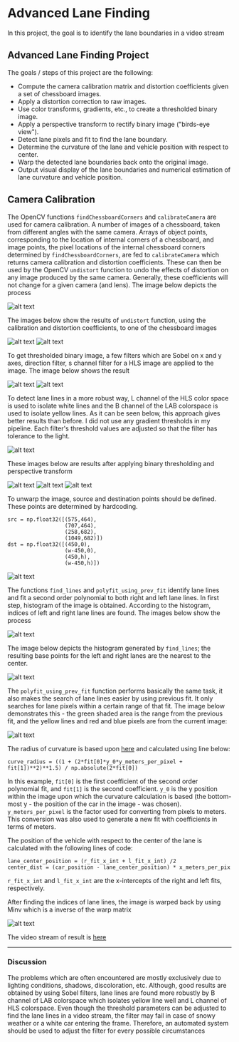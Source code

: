 # Advanced Lane Finding

In this project, the goal is to identify the lane boundaries in a video stream

**Advanced Lane Finding Project**
---
The goals / steps of this project are the following:

* Compute the camera calibration matrix and distortion coefficients given a set of chessboard images.
* Apply a distortion correction to raw images.
* Use color transforms, gradients, etc., to create a thresholded binary image.
* Apply a perspective transform to rectify binary image ("birds-eye view").
* Detect lane pixels and fit to find the lane boundary.
* Determine the curvature of the lane and vehicle position with respect to center.
* Warp the detected lane boundaries back onto the original image.
* Output visual display of the lane boundaries and numerical estimation of lane curvature and vehicle position.

[//]: # (Image References)

[image1]: ./examples/camera_calibration.JPG "Camera Calibration"
[image2]: ./examples/undistortion.JPG "Image Undistortion"
[image3]: ./examples/undistortion2.JPG "Image Undistortion"
[image4]: ./examples/threshold.JPG "Thresholded image"
[image5]: ./examples/threshold2.JPG "Thresholded image"
[image6]: ./examples/threshold3.JPG "Thresholded image"
[image7]: ./examples/filtered.JPG "Results"
[image8]: ./examples/filtered2.JPG "Results"
[image9]: ./examples/filtered3.JPG "Results"
[image10]: ./examples/unwarp.JPG "Unwarp"
[image11]: ./examples/sliding_windows.JPG "Sliding Windows"
[image12]: ./examples/histogram.JPG "Histogram"
[image13]: ./examples/green_lines.JPG "Lane Lines"
[image14]: ./examples/result.JPG "Result"


## Camera Calibration 

The OpenCV functions `findChessboardCorners` and `calibrateCamera` are used for camera calibration. A number of images of a chessboard, taken from different angles with the same camera. Arrays of object points, corresponding to the location of internal corners of a chessboard, and image points, the pixel locations of the internal chessboard corners determined by `findChessboardCorners`, are fed to `calibrateCamera` which returns camera calibration and distortion coefficients. These can then be used by the OpenCV `undistort` function to undo the effects of distortion on any image produced by the same camera. Generally, these coefficients will not change for a given camera (and lens). The image below depicts the process

![alt text][image1]

The images below show the results of `undistort` function, using the calibration and distortion coefficients, to one of the chessboard images

![alt text][image2]
![alt text][image3]

To get thresholded binary image, a few filters which are Sobel on x and y axes, direction filter, s channel filter for a HLS image are applied to the image. The image below shows the result

![alt text][image4]
![alt text][image5]

To detect lane lines in a more robust way,  L channel of the HLS color space is used to isolate white lines and the B channel of the LAB colorspace is used to isolate yellow lines. As it can be seen below, this approach gives better results than before.  I did not use any gradient thresholds in my pipeline. Each filter's threshold values are adjusted so that the filter has tolerance to the light. 

![alt text][image6]

These images below are results after applying binary thresholding and perspective transform

![alt text][image7]
![alt text][image8]
![alt text][image9]

To unwarp the image, source and destination points should be defined. These points are determined by hardcoding.

```
src = np.float32([(575,464),
                  (707,464), 
                  (258,682), 
                  (1049,682)])
dst = np.float32([(450,0),
                  (w-450,0),
                  (450,h),
                  (w-450,h)])
```

![alt text][image10]

The functions `find_lines` and `polyfit_using_prev_fit` identify lane lines and fit a second order polynomial to both right and left lane lines. In first step, histogram of the image is obtained. According to the histogram, indices of left and right lane lines are found. The images below show the process

![alt text][image11]

The image below depicts the histogram generated by `find_lines`; the resulting base points for the left and right lanes are the nearest to the center.

![alt text][image12]

The `polyfit_using_prev_fit` function performs basically the same task, it also makes the search of lane lines easier by using previous fit. It only searches for lane pixels within a certain range of that fit. The image below demonstrates this - the green shaded area is the range from the previous fit, and the yellow lines and red and blue pixels are from the current image:

![alt text][image13]

The radius of curvature is based upon [here](http://www.intmath.com/applications-differentiation/8-radius-curvature.php) and calculated using line below:

```
curve_radius = ((1 + (2*fit[0]*y_0*y_meters_per_pixel + fit[1])**2)**1.5) / np.absolute(2*fit[0])
```

In this example, `fit[0]` is the first coefficient of the second order polynomial fit, and `fit[1]` is the second coefficient. `y_0` is the y position within the image upon which the curvature calculation is based (the bottom-most y - the position of the car in the image - was chosen). `y_meters_per_pixel` is the factor used for converting from pixels to meters. This conversion was also used to generate a new fit with coefficients in terms of meters. 

The position of the vehicle with respect to the center of the lane is calculated with the following lines of code:
```
lane_center_position = (r_fit_x_int + l_fit_x_int) /2
center_dist = (car_position - lane_center_position) * x_meters_per_pix
```
`r_fit_x_int` and `l_fit_x_int` are the x-intercepts of the right and left fits, respectively. 

After finding the indices of lane lines, the image is warped back by using Minv which is a inverse of the warp matrix

![alt text][image14]

The video stream of result is [here](./project_video_output.mp4)

---

### Discussion

The problems which are often encountered are mostly exclusively due to lighting conditions, shadows, discoloration, etc. Although, good results are obtained by using Sobel filters, lane lines are found more robustly by B channel of LAB colorspace which isolates yellow line well and L channel of HLS colorspace. Even though the threshold parameters can be adjusted to find the lane lines in a video stream, the filter may fail in case of snowy weather or a white car entering the frame. Therefore, an automated system should be used to adjust the filter for every possible circumstances
